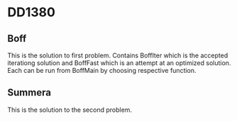 # DD1380

## Boff
This is the solution to first problem. 
Contains BoffIter which is the accepted iterationg solution and BoffFast which is an attempt at an optimized solution. 
Each can be run from BoffMain by choosing respective function. 

## Summera
This is the solution to the second problem. 
